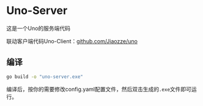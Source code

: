 # Uno-Server

这是一个Uno的服务端代码

联动客户端代码Uno-Client：[github.com/Jiaozze/uno](https://github.com/Jiaozze/uno)

## 编译

```bash
go build -o "uno-server.exe"
```

编译后，按你的需要修改config.yaml配置文件，然后双击生成的`.exe`文件即可运行。
